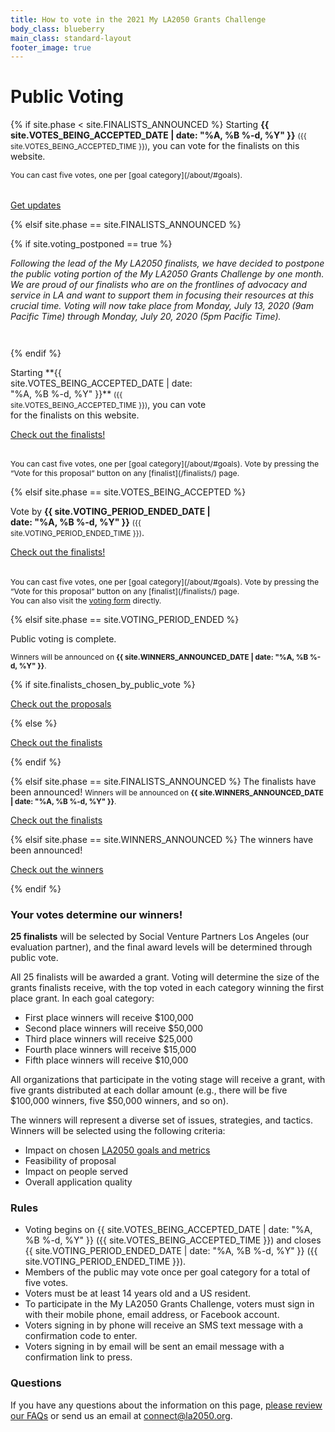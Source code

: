 ```yaml
---
title: How to vote in the 2021 My LA2050 Grants Challenge
body_class: blueberry
main_class: standard-layout
footer_image: true
---
```


<h1>
  Public Voting
</h1>

<div class="introduction" markdown="1">

{% if site.phase < site.FINALISTS_ANNOUNCED %}
Starting **{{ site.VOTES_BEING_ACCEPTED_DATE | date: "%A, %B %-d, %Y" }}** <small class="avoid-break">({{ site.VOTES_BEING_ACCEPTED_TIME }})</small>, <span class="avoid-break">you can vote for the finalists on this website.</span>

<p style="font-size: inherit; margin-bottom: 2.25em;">
<small style="font-size: 0.875em;" markdown="1">You can cast five votes, one per [goal category](/about/#goals).</small>
</p>

<p class="action" markdown="1">
  <a href="{{ site.mailing_list_url }}">Get updates</a>
</p>

{% elsif site.phase == site.FINALISTS_ANNOUNCED %}

{% if site.voting_postponed == true %}
<p id="postponed" style="font-size: inherit; margin-bottom: 3em; max-width: 45em; margin-left: auto; margin-right: auto;"><em style="color: inherit; font-weight: inherit">Following the lead of the My LA2050 finalists, we have decided to postpone the public voting portion of the My LA2050 Grants Challenge by one month. We are proud of our finalists who are on the frontlines of advocacy and service in LA and want to support them in focusing their resources at this crucial time. Voting will now take place from Monday, July 13, 2020 (9am Pacific Time) through Monday, July 20, 2020 (5pm Pacific Time).</em></p>
{% endif %}

<p style="max-width: 23em" markdown="1">Starting **{{ site.VOTES_BEING_ACCEPTED_DATE | date: "%A, %B %-d, %Y" }}** <small class="avoid-break">({{ site.VOTES_BEING_ACCEPTED_TIME }})</small>, you can vote for the finalists on this website.</p>

<p class="action" markdown="1">
  <a href="/finalists/">Check out the finalists!</a>
</p>
<p style="font-size: inherit; margin-top: 2.25em;" markdown="1">
  <small style="font-size: 0.875em;">You can cast five votes, one per [goal category](/about/#goals).
  Vote by pressing the “Vote for this proposal” button on any [finalist](/finalists/) page.</small>
</p>

{% elsif site.phase == site.VOTES_BEING_ACCEPTED %}

<p style="max-width: 23em" markdown="1">Vote by <strong>{{ site.VOTING_PERIOD_ENDED_DATE | date: "%A, %B %-d, %Y" }}</strong> <small class="avoid-break">({{ site.VOTING_PERIOD_ENDED_TIME }})</small>.</p>

<p class="action" markdown="1">
  <a href="/finalists/">Check out the finalists!</a>
</p>
<p style="font-size: inherit; margin-top: 2.25em;" markdown="1">
  <small style="font-size: 0.875em;">You can cast five votes, one per [goal category](/about/#goals).
  Vote by pressing the “Vote for this proposal” button on any [finalist](/finalists/) page.</small><br />
  <small style="font-size: 0.875em;">You can also visit the <a href="/vote/form/">voting form</a> directly.</small>
</p>

{% elsif site.phase == site.VOTING_PERIOD_ENDED %}

Public voting is complete.

<small>
  Winners will be announced on 
  <span class="avoid-break">
    <strong>{{ site.WINNERS_ANNOUNCED_DATE | date: "%A, %B %-d, %Y" }}</strong>.
  </span>
</small>

{% if site.finalists_chosen_by_public_vote %}
<p class="action" markdown="1">
  <a href="/entries/">Check out the proposals</a>
</p>
{% else %}
<p class="action" markdown="1">
  <a href="/finalists/">Check out the finalists</a>
</p>
{% endif %}

{% elsif site.phase == site.FINALISTS_ANNOUNCED %}
The finalists have been announced!
<small>
  Winners will be announced on 
  <span class="avoid-break">
    <strong>{{ site.WINNERS_ANNOUNCED_DATE | date: "%A, %B %-d, %Y" }}</strong>.
  </span>
</small>

<p class="action">
  <a href="/finalists/">Check out the finalists</a>
</p>

{% elsif site.phase == site.WINNERS_ANNOUNCED %}
The winners have been announced!
<p class="action">
  <a href="/winners/">Check out the winners</a>
</p>
{% endif %}

</div>

### Your votes determine our winners!

**25 finalists** will be selected by Social Venture Partners Los Angeles (our evaluation partner), and the <span class="avoid-break">final award levels will be determined through public vote.</span>

All 25 finalists will be awarded a grant. Voting will determine the size of the grants finalists receive, with the top voted in each category winning the first place grant. In each goal category:
* First place winners will receive $100,000
* Second place winners will receive $50,000
* Third place winners will receive $25,000
* Fourth place winners will receive $15,000
* Fifth place winners will receive $10,000

All organizations that participate in the voting stage will receive a grant, with five grants distributed at each dollar amount (e.g., there will be five $100,000 winners, five $50,000 winners, and so on).

The winners will represent a diverse set of issues, strategies, and tactics. Winners will be selected using the following criteria:

* Impact on chosen [LA2050 goals and metrics](/about/#goals)
* Feasibility of proposal
* Impact on people served
* Overall application quality


### Rules

* Voting begins on {{ site.VOTES_BEING_ACCEPTED_DATE | date: "%A, %B %-d, %Y" }} ({{ site.VOTES_BEING_ACCEPTED_TIME }}) and closes {{ site.VOTING_PERIOD_ENDED_DATE | date: "%A, %B %-d, %Y" }} ({{ site.VOTING_PERIOD_ENDED_TIME }}).
* Members of the public may vote once per goal category for a total of five votes.
* Voters must be at least 14 years old and a US resident.
* To participate in the My LA2050 Grants Challenge, voters must sign in with their mobile phone, email address, or Facebook account.
* Voters signing in by phone will receive an SMS text message with a confirmation code to enter.
* Voters signing in by email will be sent an email message with a confirmation link to press.

### Questions

If you have any questions about the information on this page, [please review our FAQs](/faqs) or send us an email at [connect@la2050.org](mailto:connect@la2050.org).

